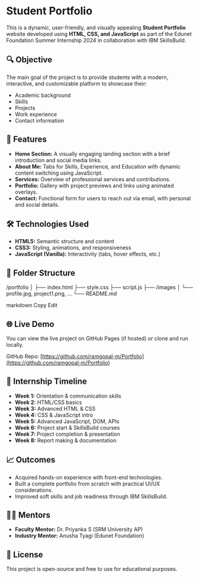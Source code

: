 # Student Portfolio

This is a dynamic, user-friendly, and visually appealing **Student Portfolio** website developed using **HTML, CSS, and JavaScript** as part of the Edunet Foundation Summer Internship 2024 in collaboration with IBM SkillsBuild.

## 🔍 Objective

The main goal of the project is to provide students with a modern, interactive, and customizable platform to showcase their:
- Academic background
- Skills
- Projects
- Work experience
- Contact information

## 🚀 Features

- **Home Section:** A visually engaging landing section with a brief introduction and social media links.
- **About Me:** Tabs for Skills, Experience, and Education with dynamic content switching using JavaScript.
- **Services:** Overview of professional services and contributions.
- **Portfolio:** Gallery with project previews and links using animated overlays.
- **Contact:** Functional form for users to reach out via email, with personal and social details.

## 🛠️ Technologies Used

- **HTML5:** Semantic structure and content
- **CSS3:** Styling, animations, and responsiveness
- **JavaScript (Vanilla):** Interactivity (tabs, hover effects, etc.)

## 📁 Folder Structure

/portfolio
│
├── index.html
├── style.css
├── script.js
├── /images
│ └── profile.jpg, project1.png, ...
└── README.md

markdown
Copy
Edit


## 🌐 Live Demo

You can view the live project on GitHub Pages (if hosted) or clone and run locally.

GitHub Repo: [https://github.com/ramgopal-m/Portfolio](https://github.com/ramgopal-m/Portfolio)

## 📅 Internship Timeline

- **Week 1:** Orientation & communication skills
- **Week 2:** HTML/CSS basics
- **Week 3:** Advanced HTML & CSS
- **Week 4:** CSS & JavaScript intro
- **Week 5:** Advanced JavaScript, DOM, APIs
- **Week 6:** Project start & SkillsBuild courses
- **Week 7:** Project completion & presentation
- **Week 8:** Report making & documentation

## 📈 Outcomes

- Acquired hands-on experience with front-end technologies.
- Built a complete portfolio from scratch with practical UI/UX considerations.
- Improved soft skills and job readiness through IBM SkillsBuild.

## 👨‍🏫 Mentors

- **Faculty Mentor:** Dr. Priyanka S (SRM University AP)
- **Industry Mentor:** Anusha Tyagi (Edunet Foundation)

## 📄 License

This project is open-source and free to use for educational purposes.

